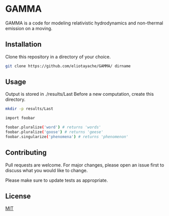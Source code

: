 # GAMMA

GAMMA is a code for modeling relativistic hydrodynamics and non-thermal emission on a moving.

## Installation

Clone this repository in a directory of your choice.

```bash
git clone https://github.com/eliotayache/GAMMA/ dirname
```

## Usage

Output is stored in ./results/Last
Before a new computation, create this directory.

```bash
mkdir -p results/Last
```


```bash
import foobar

foobar.pluralize('word') # returns 'words'
foobar.pluralize('goose') # returns 'geese'
foobar.singularize('phenomena') # returns 'phenomenon'
```

## Contributing
Pull requests are welcome. For major changes, please open an issue first to discuss what you would like to change.

Please make sure to update tests as appropriate.

## License
[MIT](https://choosealicense.com/licenses/mit/)
